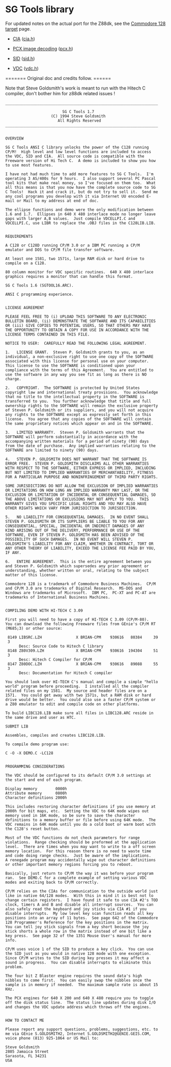 # SG Tools library

For updated notes on the actual port for the Z88dk, see the [Commodore 128 target](platform/c128) page.



*  [CIA](library/c128/cia) ([cia.h](https///raw.githubusercontent.com/z88dk/z88dk/master/include/c128/cia.h))

*  [PCX image decoding](library/c128/pcx) ([pcx.h](https///raw.githubusercontent.com/z88dk/z88dk/master/include/c128/pcx.h))

*  [SID](library/c128/sid) ([sid.h](https///raw.githubusercontent.com/z88dk/z88dk/master/include/c128/sid.h))

*  [VDC](library/c128/sid) ([vdc.h](https///raw.githubusercontent.com/z88dk/z88dk/master/include/c128/vdc.h))


======= Original doc and credits follow. ======

Note that Steve Goldsmith's work is meant to run with the Hitech C compiler, don't bother him for z88dk related issues !

	
	___________________________________________________________________
	
	                         SG C Tools 1.7
	                    (C) 1994 Steve Goldsmith
	                       All Rights Reserved
	___________________________________________________________________
	
	
	OVERVIEW
	
	SG C Tools ANSI C library unlocks the power of the C128 running
	CP/M!  High level and low level functions are included to access
	the VDC, SID and CIA.  All source code is compatible with the
	Freeware version of Hi Tech C.  A demo is included to show you how
	to use most features.
	
	I have not had much time to add more features to SG C Tools.  I'm
	operating 3 AS/400s for 9 hours.  I also support several PC Pascal
	tool kits that make real money, so I've focused on them too.  What
	all this means is that you now have the complete source code to SG
	C Tools!  Hack it and crack it, but do not try to sell it.  Send me
	any cool programs you develop with it via Internet UU encoded E-
	mail or Mail to my address at end of doc.
	
	The ellipse functions and demo were the only modification between
	1.6 and 1.7.  Ellipses in 640 X 480 interlace mode no longer leave
	gaps with larger A,B values.  Just compile VDCELLPI.C and
	VDCELLPI.C, use LIBR to replace the .OBJ files in the C128LIB.LIB.
	
	
	REQUIREMENTS
	
	A C128 or C128D running CP/M 3.0 or a IBM PC running a CP/M
	emulator and DOS to CP/M file transfer software.
	
	At least one 1581, two 1571s, large RAM disk or hard drive to
	compile on a C128.
	
	80 column monitor for VDC specific routines.  640 X 480 interlace
	graphics requires a monitor that can handle this format.
	
	SG C Tools 1.6 (SGTOOL16.ARC).
	
	ANSI C programming experience.
	
	
	LICENSE AGREEMENT
	
	PLEASE FEEL FREE TO (i) UPLOAD THIS SOFTWARE TO ANY ELECTRONIC
	BULLETIN BOARD, (ii) DEMONSTRATE THE SOFTWARE AND ITS CAPABILITIES
	OR (iii) GIVE COPIES TO POTENTIAL USERS, SO THAT OTHERS MAY HAVE
	THE OPPORTUNITY TO OBTAIN A COPY FOR USE IN ACCORDANCE WITH THE
	LICENSE TERMS CONTAINED IN THIS FILE.
	
	NOTICE TO USER:  CAREFULLY READ THE FOLLOWING LEGAL AGREEMENT.
	
	1.   LICENSE GRANT.  Steven P. Goldsmith grants to you, as an
	individual, a non-exclusive right to use one copy of the SOFTWARE
	associated with this license for personal use on your computer. 
	This license to use the SOFTWARE is conditioned upon your
	compliance with the terms of this Agreement.  You are entitled to
	use the software in any way you see fit as long as there is NO
	charge.
	
	2.   COPYRIGHT.  The SOFTWARE is protected by United States
	copyright law and international treaty provisions.  You acknowledge
	that no title to the intellectual property in the SOFTWARE is
	transferred to you.  You further acknowledge that title and full
	ownership rights to the SOFTWARE will remain the exclusive property
	of Steven P. Goldsmith or its suppliers, and you will not acquire
	any rights to the SOFTWARE except as expressly set forth in this
	license.  You agree that any copies of the SOFTWARE will contain
	the same proprietary notices which appear on and in the SOFTWARE.
	
	3.   LIMITED WARRANTY.  Steven P. Goldsmith warrants that the
	SOFTWARE will perform substantially in accordance with the
	accompanying written materials for a period of ninety (90) days
	from the date of purchase.  Any implied warranties relating to the
	SOFTWARE are limited to ninety (90) days.
	
	4.   STEVEN P. GOLDSMITH DOES NOT WARRANT THAT THE SOFTWARE IS
	ERROR FREE.  STEVEN P. GOLDSMITH DISCLAIMS ALL OTHER WARRANTIES
	WITH RESPECT TO THE SOFTWARE, EITHER EXPRESS OR IMPLIED, INCLUDING
	BUT NOT LIMITED TO IMPLIED WARRANTIES OF MERCHANTABILITY, FITNESS
	FOR A PARTICULAR PURPOSE AND NONINFRINGEMENT OF THIRD PARTY RIGHTS.
	
	SOME JURISDICTIONS DO NOT ALLOW THE EXCLUSION OF IMPLIED WARRANTIES
	OR LIMITATIONS ON HOW LONG AN IMPLIED WARRANTY MAY LAST, OR THE
	EXCLUSION OR LIMITATION OF INCIDENTAL OR CONSEQUENTIAL DAMAGES, SO
	THE ABOVE LIMITATIONS OR EXCLUSIONS MAY NOT APPLY TO YOU.  THIS
	WARRANTY GIVES YOU SPECIFIC LEGAL RIGHTS AND YOU MAY ALSO HAVE
	OTHER RIGHTS WHICH VARY FROM JURISDICTION TO JURISDICTION.
	
	5.   NO LIABILITY FOR CONSEQUENTIAL DAMAGES.  IN NO EVENT SHALL
	STEVEN P. GOLDSMITH OR ITS SUPPLIERS BE LIABLE TO YOU FOR ANY
	CONSEQUENTIAL, SPECIAL, INCIDENTAL OR INDIRECT DAMAGES OF ANY
	KIND ARISING OUT OF THE DELIVERY, PERFORMANCE OR USE OF THE
	SOFTWARE, EVEN IF STEVEN P. GOLDSMITH HAS BEEN ADVISED OF THE
	POSSIBILITY OF SUCH DAMAGES.  IN NO EVENT WILL STEVEN P.
	GOLDSMITH'S LIABILITY FOR ANY CLAIM, WHETHER IN CONTRACT, TORT OR
	ANY OTHER THEORY OF LIABILITY, EXCEED THE LICENSE FEE PAID BY YOU,
	IF ANY.
	
	6.   ENTIRE AGREEMENT.  This is the entire agreement between you
	and Steven P. Goldsmith which supersedes any prior agreement or
	understanding, whether written or oral, relating to the subject
	matter of this license.
	
	Commodore 128 is a trademark of Commodore Business Machines.  CP/M
	and CP/M 3.0 are trademarks of Digital Research.  MS-DOS and
	Windows are trademarks of Microsoft.  IBM PC,  PC-XT and PC-AT are
	trademarks of International Business Machines.
	
	
	COMPILING DEMO WITH HI-TECH C 3.09
	
	First you will need to have a copy of HI-TECH C 3.09 (CP/M-80). 
	You can download the following Freeware files from GEnie's CP/M RT
	(M685;3) or other source:
	
	 8149 LIBSRC.LZH               X BRIAN-CPM    930616   80384     39 
	 3
	      Desc: Source Code to Hitech C library
	 8148 Z80V309.LZH              X BRIAN-CPM    930616  194304     51 
	 3
	      Desc: Hitech C Compiler for CP/M
	 8147 Z80DOC.LZH               X BRIAN-CPM    930616   89088     55 
	 3
	      Desc: Documentation for Hitech C compiler
	
	You should look over HI-TECH C's manual and compile a simple "hello
	world" program before proceeding.  I installed all the compiler
	related files on my 1581.  My source and header files are on a
	1571.  You could get away with two 1571s, but a RAM disk or hard
	drive would be better.  You could also use a faster CP/M system or
	a Z80 emulator to edit and compile code on other platforms.
	
	To build LIBC128.LIB make sure all files in LIBC128.ARC reside in
	the same drive and user as HTC.
	
	SUBMIT LIB 
	
	Assembles, compiles and creates LIBC128.LIB.
	
	To compile demo program use:
	
	C -O -X DEMO.C -LC128
	
	
	PROGRAMMING CONSIDERATIONS
	
	The VDC should be configured to its default CP/M 3.0 settings at
	the start and end of each program.
	
	Display memory        0000h
	Attribute memory      0800h
	Character definitions 2000h
	
	This includes restoring character definitions if you use memory at
	2000h for bit maps, etc.  Setting the VDC to 64K mode wipes out
	memory used in 16K mode, so be sure to save the character
	definitions to a memory buffer or file before using 64K mode.  The
	VDC remains in 64K mode until you do a cold boot or warm boot with
	the C128's reset button.
	
	Most of the VDC functions do not check parameters for range
	violations.  Range checking should be preformed at the application
	level.  There are times when you may want to write to a off screen
	memory location.  For this reason there is no need to waste time
	and code doing range checks.  Just be aware of the implications. 
	A renegade program may accidentally wipe out character definitions
	or other important memory regions forcing you to reboot.
	
	Basically, just return to CP/M the way it was before your program
	ran.  See DEMO.C for a complete example of setting various VDC
	modes and exiting back to CP/M correctly.
	
	CP/M relies on the CIAs for communication to the outside world just
	like in native 64/128 modes.  With this in mind it is best not to
	change certain registers.  I have found it safe to use CIA #2's TOD
	clock, timers A and B and disable all interrupt sources.  You can
	also safely read the keyboard and joy sticks via CIA #1 if you
	disable interrupts.  My low level key scan function reads all key
	positions into an array of 11 bytes.  See page 642 of the Commodore
	128 Programmer's Reference for the key positions in the matrix. 
	You can tell joy stick signals from a key short because the joy
	stick shorts a whole row in the matrix instead of one bit like a
	key press.  See page 32 of the 1351 Mouse User's manual for more
	info.
	
	CP/M uses voice 1 of the SID to produce a key click.  You can use
	the SID just as you would in native 128 mode with one exception. 
	Since CP/M writes to the SID during key presses it may affect a
	sound in progress.  You can disable interrupts to eliminate this
	problem.
	
	The four bit Z Blaster engine requires the sound data's high
	nibbles to come first.  You can easily swap the nibbles once the
	sample is in memory if needed.  The maximum sample rate is about 15
	KHz.
	
	The PCX engines for 640 X 200 and 640 X 480 require you to toggle
	off the disk status line.  The status line updates during disk I/O
	and changes the VDC update address which throws off the engines.
	
	
	HOW TO CONTACT ME
	
	Please report any support questions, problems, suggestions, etc. to
	me via GEnie S.GOLDSMITH2, Internet S.GOLDSMITH2@GENIE.GEIS.COM,
	voice phone (813) 925-1064 or US Mail to:
	
	Steve Goldsmith
	2805 Jamaica Street
	Sarasota, FL 34231
	USA
	


